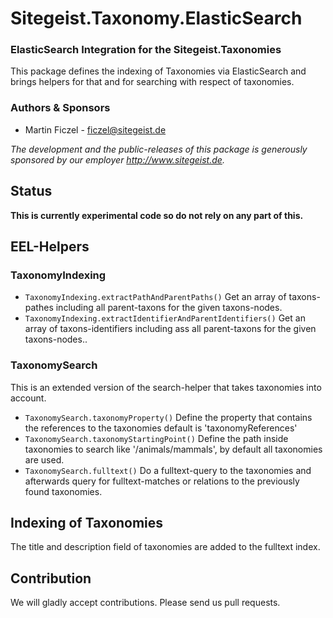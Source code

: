 # Sitegeist.Taxonomy.ElasticSearch
### ElasticSearch Integration for the Sitegeist.Taxonomies 

This package defines the indexing of Taxonomies via ElasticSearch and brings helpers for that and for searching with respect
of taxonomies. 

### Authors & Sponsors

* Martin Ficzel - ficzel@sitegeist.de

*The development and the public-releases of this package is generously sponsored by our employer http://www.sitegeist.de.*

## Status

**This is currently experimental code so do not rely on any part of this.**

## EEL-Helpers

### TaxonomyIndexing

- `TaxonomyIndexing.extractPathAndParentPaths()` Get an array of taxons-pathes including all parent-taxons for the given taxons-nodes.
- `TaxonomyIndexing.extractIdentifierAndParentIdentifiers()` Get an array of taxons-identifiers including ass all parent-taxons for the given taxons-nodes..

### TaxonomySearch 

This is an extended version of the search-helper that takes taxonomies into account.

- `TaxonomySearch.taxonomyProperty()` Define the property that contains the references to the taxonomies default is 'taxonomyReferences'
- `TaxonomySearch.taxonomyStartingPoint()` Define the path inside taxonomies to search like '/animals/mammals', by default all taxonomies are used. 
- `TaxonomySearch.fulltext()` Do a fulltext-query to the taxonomies and afterwards query for fulltext-matches or relations to the previously found taxonomies. 

## Indexing of Taxonomies

The title and description field of taxonomies are added to the fulltext index. 

## Contribution

We will gladly accept contributions. Please send us pull requests.
